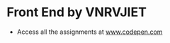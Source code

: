 <h1>Front End by VNRVJIET</h1>
<ul>
  <li>Access all the assignments at <a href="www.codepen.com">www.codepen.com</a></li>
</ul>
